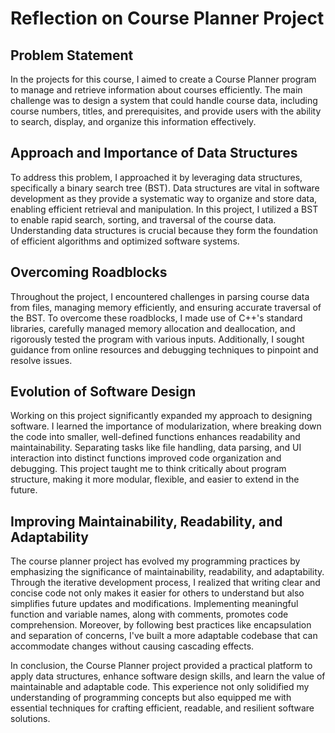 # Reflection on Course Planner Project

## Problem Statement

In the projects for this course, I aimed to create a Course Planner program to manage and retrieve information about courses efficiently. The main challenge was to design a system that could handle course data, including course numbers, titles, and prerequisites, and provide users with the ability to search, display, and organize this information effectively.

## Approach and Importance of Data Structures

To address this problem, I approached it by leveraging data structures, specifically a binary search tree (BST). Data structures are vital in software development as they provide a systematic way to organize and store data, enabling efficient retrieval and manipulation. In this project, I utilized a BST to enable rapid search, sorting, and traversal of the course data. Understanding data structures is crucial because they form the foundation of efficient algorithms and optimized software systems.

## Overcoming Roadblocks

Throughout the project, I encountered challenges in parsing course data from files, managing memory efficiently, and ensuring accurate traversal of the BST. To overcome these roadblocks, I made use of C++'s standard libraries, carefully managed memory allocation and deallocation, and rigorously tested the program with various inputs. Additionally, I sought guidance from online resources and debugging techniques to pinpoint and resolve issues.

## Evolution of Software Design

Working on this project significantly expanded my approach to designing software. I learned the importance of modularization, where breaking down the code into smaller, well-defined functions enhances readability and maintainability. Separating tasks like file handling, data parsing, and UI interaction into distinct functions improved code organization and debugging. This project taught me to think critically about program structure, making it more modular, flexible, and easier to extend in the future.

## Improving Maintainability, Readability, and Adaptability

The course planner project has evolved my programming practices by emphasizing the significance of maintainability, readability, and adaptability. Through the iterative development process, I realized that writing clear and concise code not only makes it easier for others to understand but also simplifies future updates and modifications. Implementing meaningful function and variable names, along with comments, promotes code comprehension. Moreover, by following best practices like encapsulation and separation of concerns, I've built a more adaptable codebase that can accommodate changes without causing cascading effects.

In conclusion, the Course Planner project provided a practical platform to apply data structures, enhance software design skills, and learn the value of maintainable and adaptable code. This experience not only solidified my understanding of programming concepts but also equipped me with essential techniques for crafting efficient, readable, and resilient software solutions.
